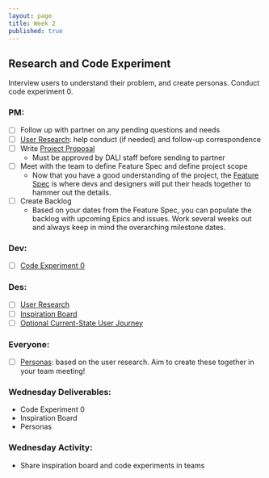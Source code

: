 ```yaml
---
layout: page
title: Week 2
published: true
---
```



## Research and Code Experiment

Interview users to understand their problem, and create personas. Conduct code experiment 0.


### PM:
* [ ] Follow up with partner on any pending questions and needs
* [ ] [User Research](user-research.md): help conduct (if needed) and follow-up correspondence
* [ ] Write [Project Proposal](https://docs.google.com/document/d/1eUOWSDpmRE9037nOym1h5oGvgmbrT-mZnaj9arZcxyQ/edit)
  * Must be approved by DALI staff before sending to partner
* [ ] Meet with the team to define Feature Spec and define project scope
  * Now that you have a good understanding of the project, the [Feature Spec](https://docs.google.com/document/d/1pWNzAXyMH1gEyB6JDcAEkzpnNypdZPcqe3v6B2Uov7w/edit#heading=h.b1z22ibegd3m) is where devs and designers will put their heads together to hammer out the details.
* [ ] Create Backlog
  * Based on your dates from the Feature Spec, you can populate the backlog with upcoming Epics and issues. Work several weeks out and always keep in mind the overarching milestone dates.

### Dev:
* [ ] [Code Experiment 0](code-experiment-0.md)

### Des:
* [ ] [User Research](user-research.md)
* [ ] [Inspiration Board](inspiration-board.md)
* [ ] [Optional Current-State User Journey](current-state-user-journey.md)

### Everyone:
* [ ] [Personas](personas.md): based on the user research. Aim to create these together in your team meeting!

### Wednesday Deliverables:
  * Code Experiment 0
  * Inspiration Board
  * Personas

### Wednesday Activity:
  * Share inspiration board and code experiments in teams
